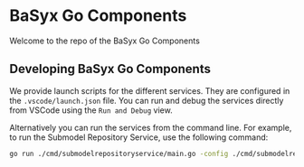 # BaSyx Go Components

Welcome to the repo of the BaSyx Go Components

## Developing BaSyx Go Components

We provide launch scripts for the different services. They are configured in the `.vscode/launch.json` file. You can run and debug the services directly from VSCode using the `Run and Debug` view.

Alternatively you can run the services from the command line. For example, to run the Submodel Repository Service, use the following command:

```bash
go run ./cmd/submodelrepositoryservice/main.go -config ./cmd/submodelrepositoryservice/config.yaml -databaseSchema ./basyxschema.sql
```
